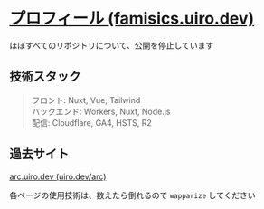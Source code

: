<!-- [![GitHub stats](https://github-profile-summary-cards.vercel.app/api/cards/profile-details?username=famisics&theme=2077)](https://github.com/famisics) -->

# [プロフィール (famisics.uiro.dev)](https://famisics.uiro.dev)
ほぼすべてのリポジトリについて、公開を停止しています  

  

## 技術スタック

> フロント: Nuxt, Vue, Tailwind  
> バックエンド: Workers, Nuxt, Node.js  
> 配信: Cloudflare, GA4, HSTS, R2

## 過去サイト

[arc.uiro.dev (uiro.dev/arc)](https://uiro.dev/arc)

各ページの使用技術は、数えたら倒れるので `wapparize` してください

<!-- [![trophy](https://github-profile-trophy.vercel.app/?username=famisics&theme=radical)](https://github.com/famisics/github-profile-trophy) -->
